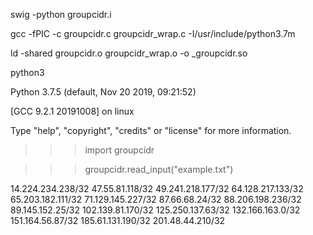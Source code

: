 swig -python groupcidr.i

gcc -fPIC -c groupcidr.c groupcidr_wrap.c -I/usr/include/python3.7m

ld -shared groupcidr.o groupcidr_wrap.o -o _groupcidr.so

python3

Python 3.7.5 (default, Nov 20 2019, 09:21:52) 

[GCC 9.2.1 20191008] on linux

Type "help", "copyright", "credits" or "license" for more information.

>>> import groupcidr


>>> groupcidr.read_input("example.txt")

14.224.234.238/32
47.55.81.118/32
49.241.218.177/32
64.128.217.133/32
65.203.182.111/32
71.129.145.227/32
87.66.68.24/32
88.206.198.236/32
89.145.152.25/32
102.139.81.170/32
125.250.137.63/32
132.166.163.0/32
151.164.56.87/32
185.61.131.190/32
201.48.44.210/32

>>>
